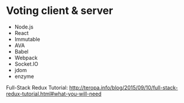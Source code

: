 # Voting client & server
- Node.js
- React
- Immutable
- AVA
- Babel
- Webpack
- Socket.IO
- jdom
- enzyme

Full-Stack Redux Tutorial: http://teropa.info/blog/2015/09/10/full-stack-redux-tutorial.html#what-you-will-need
